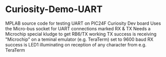 # Curiosity-Demo-UART
MPLAB source code for testing UART on PIC24F Curiosity Dev board
Uses the Micro-bus socket for UART connections marked RX & TX
Needs a Microchip special kludge to get RB6/TX working
TX success is receiving "Microchip" on a teminal emulator (e.g. TeraTerm) set to 9600 baud
RX success is LED1 illuminating on reception of any character from e.g. TeraTerm
